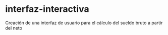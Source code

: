 # interfaz-interactiva
Creación de una interfaz de usuario para el cálculo del sueldo bruto a partir del neto
